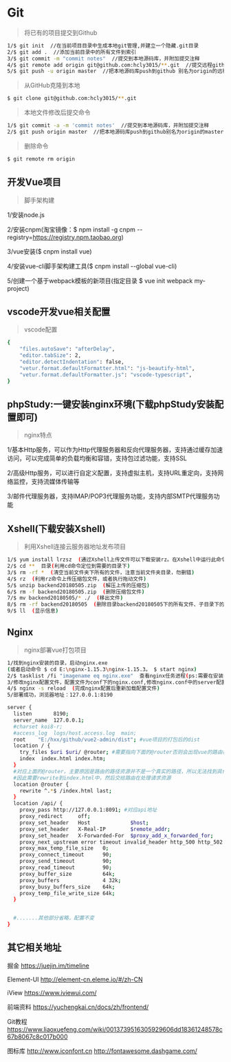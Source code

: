 # Git
> 将已有的项目提交到Github
``` bash
1/$ git init  //在当前项目目录中生成本地git管理,并建立一个隐藏.git目录
2/$ git add .  //添加当前目录中的所有文件到索引
3/$ git commit -m "commit notes"  //提交到本地源码库，并附加提交注释
4/$ git remote add origin git@github.com:hcly3015/**.git  //提交远程github(**.git对应新建Github项目的Repository)
5/$ git push -u origin master  //把本地源码库push到github 别名为origin的远程项目中，确认提交
```

> 从GitHub克隆到本地
``` bash
$ git clone git@github.com:hcly3015/**.git
```

> 本地文件修改后提交命令
``` bash
1/$ git commit -a -m 'commit notes'  //提交到本地源码库，并附加提交注释
2/$ git push origin master  //把本地源码库push到github别名为origin的master分支远程项目中
```

> 删除命令
``` bash
$ git remote rm origin
```

## 开发Vue项目
> 脚手架构建

1/安装node.js

2/安装cnpm(淘宝镜像：$ npm install -g cnpm --registry=https://registry.npm.taobao.org)

3/vue安装($ cnpm install vue)

4/安装vue-cli脚手架构建工具($ cnpm install --global vue-cli)

5/创建一个基于webpack模板的新项目(指定目录 $ vue init webpack my-project)

## vscode开发vue相关配置
> vscode配置
``` bash
{
    "files.autoSave": "afterDelay",
    "editor.tabSize": 2,
    "editor.detectIndentation": false,
    "vetur.format.defaultFormatter.html": "js-beautify-html",
    "vetur.format.defaultFormatter.js": "vscode-typescript",
}
```

## phpStudy:一键安装nginx环境(下载phpStudy安装配置即可)
> nginx特点

1/基本Http服务，可以作为Http代理服务器和反向代理服务器，支持通过缓存加速访问，可以完成简单的负载均衡和容错，支持包过滤功能，支持SSL

2/高级Http服务，可以进行自定义配置，支持虚拟主机，支持URL重定向，支持网络监控，支持流媒体传输等

3/邮件代理服务器，支持IMAP/POP3代理服务功能，支持内部SMTP代理服务功能


## Xshell(下载安装Xshell)
> 利用Xshell连接云服务器地址发布项目
``` bash
1/$ yum install lrzsz  (通过Xshell上传文件可以下载安装rz。在Xshell中运行此命令)
2/$ cd **  目录(利用cd命令定位到需要的目录下)
3/$ rm -rf *  (清空当前文件夹下所有的文件，注意当前文件夹目录，勿删错)
4/$ rz  (利用rz命令上传压缩包文件，或者执行拖动文件)
5/$ unzip backend20180505.zip  (解压上传的压缩包)
6/$ rm -f backend20180505.zip  (删除压缩包文件)
7/$ mv backend20180505/* ./  (移出文件)
8/$ rm -rf backend20180505  (删除目录backend20180505下的所有文件、子目录下的所有文件和目录、删除文件夹本身)
9/$ ll  (显示信息)
```

## Nginx
> nginx部署vue打包项目
``` bash
1/找到nginx安装的目录，启动nginx.exe
(或者启动命令 $ cd E:\nginx-1.15.3\nginx-1.15.3。 $ start nginx)
2/$ tasklist /fi "imagename eq nginx.exe"  查看nginx任务进程(ps:需要在安装的根路径下执行)
3/修改nginx配置文件，配置文件为conf下的nginx.conf,修改nginx.conf中的server配置片段，如下：
4/$ nginx -s reload  (完成nginx配置后重新加载配置文件)
5/部署成功，浏览器地址：127.0.0.1:8190
```
``` bash
server {
  listen       8190;
  server_name  127.0.0.1;
  #charset koi8-r;
  #access_log  logs/host.access.log  main;
  root    "E:/hxx/github/vue2-admin/dist"; #vue项目的打包后的dist
  location / {
    try_files $uri $uri/ @router; #需要指向下面的@router否则会出现vue的路由在nginx中刷新出现404
    index  index.html index.htm;
  }
  #对应上面的@router，主要原因是路由的路径资源并不是一个真实的路径，所以无法找到具体的文件
  #因此需要rewrite到index.html中，然后交给路由在处理请求资源
  location @router {
    rewrite ^.*$ /index.html last;
  }
  location /api/ {
    proxy_pass http://127.0.0.1:8091; #对应api地址
    proxy_redirect     off;
    proxy_set_header   Host             $host;
    proxy_set_header   X-Real-IP        $remote_addr;
    proxy_set_header   X-Forwarded-For  $proxy_add_x_forwarded_for;
    proxy_next_upstream error timeout invalid_header http_500 http_502 http_503 http_504;
    proxy_max_temp_file_size   0;
    proxy_connect_timeout      90;
    proxy_send_timeout         90;
    proxy_read_timeout         90;
    proxy_buffer_size          64k;
    proxy_buffers              4 32k;
    proxy_busy_buffers_size    64k;
    proxy_temp_file_write_size 64k;
  }


  #.......其他部分省略，配置不变
}
```

## 其它相关地址

掘金
https://juejin.im/timeline

Element-UI
http://element-cn.eleme.io/#/zh-CN

iView
https://www.iviewui.com/

前端资料 
https://yuchengkai.cn/docs/zh/frontend/

Git教程
https://www.liaoxuefeng.com/wiki/0013739516305929606dd18361248578c67b8067c8c017b000

图标库
http://www.iconfont.cn  http://fontawesome.dashgame.com/
